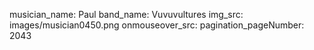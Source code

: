 musician_name: Paul
band_name: Vuvuvultures
img_src: images/musician0450.png
onmouseover_src: 
pagination_pageNumber: 2043